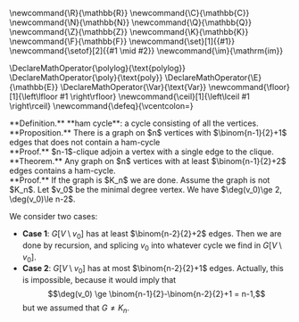 \newcommand{\R}{\mathbb{R}}
\newcommand{\C}{\mathbb{C}}
\newcommand{\N}{\mathbb{N}}
\newcommand{\Q}{\mathbb{Q}}
\newcommand{\Z}{\mathbb{Z}}
\newcommand{\K}{\mathbb{K}}
\newcommand{\F}{\mathbb{F}}
\newcommand{\set}[1]{\{#1\}}
\newcommand{\setof}[2]{\{#1 \mid #2\}}
\newcommand{\im}{\mathrm{im}}

\DeclareMathOperator{\polylog}{\text{polylog}}
\DeclareMathOperator{\poly}{\text{poly}}
\DeclareMathOperator{\E}{\mathbb{E}}
\DeclareMathOperator{\Var}{\text{Var}}
\newcommand{\floor}[1]{\left\lfloor #1 \right\rfloor}
\newcommand{\ceil}[1]{\left\lceil #1 \right\rceil}
\newcommand{\defeq}{\vcentcolon=}



<div class="defn envbox">**Definition.**
**ham cycle**: a cycle consisting of all the vertices.
</div>

<div class="prop envbox">**Proposition.**
There is a graph on $n$ vertices with $\binom{n-1}{2}+1$ edges that does not contain a ham-cycle
</div>
<div class="pf envbox">**Proof.**
$n-1$-clique adjoin a vertex with a single edge to the clique. 
</div>

<div class="thm envbox">**Theorem.**
Any graph on $n$ vertices with at least $\binom{n-1}{2}+2$ edges
contains a ham-cycle.
</div>
<div class="pf envbox">**Proof.**
If the graph is $K_n$ we are done. Assume the graph is not $K_n$.
Let $v_0$ be the minimal degree vertex.
We have $\deg(v_0)\ge 2, \deg(v_0)\le n-2$.

We consider two cases:
- **Case 1**: $G[V\setminus v_0]$ has at least $\binom{n-2}{2}+2$
    edges. 
    Then we are done by recursion, and splicing  $v_0$ into whatever
    cycle we find in $G[V\setminus v_0]$.
- **Case 2**: $G[V\setminus v_0]$ has at most $\binom{n-2}{2}+1$ 
  edges.
  Actually, this is impossible, because it would imply that
  $$\deg(v_0) \ge \binom{n-1}{2}-\binom{n-2}{2}+1 = n-1,$$
  but we assumed that $G\neq K_n$.
</div>



